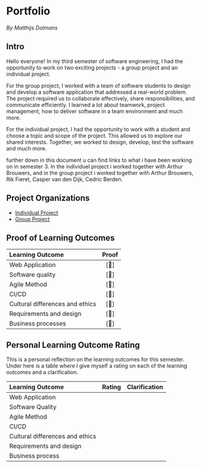 # Portfolio
*By Matthijs Dolmans*

## Intro
Hello everyone! In my third semester of software engineering, I had the opportunity to work on two exciting projects - a group project and an individual project.

For the group project, I worked with a team of software students to design and develop a software application that addressed a real-world problem. The project required us to collaborate effectively, share responsibilities, and communicate efficiently. I learned a lot about teamwork, project management, how to deliver software in a team environment and much more.

For the individual project, I had the opportunity to work with a student and choose a topic and scope of the project. This allowed us to explore our shared interests. Together, we worked to design, develop, test the software and much more.

further down in this document u can find links to what i have been working on in semester 3. In the individuel project i worked together with Arthur Brouwers, and in the group project i worked together with Arthur Brouwers, Rik Fieret, Casper van den Dijk, Cedric Berden.

## Project Organizations
- [Individual Project](https://github.com/IPS3-DB04-Teun-Mos-Lukas-Jansen)
- [Group Project](https://github.com/Modus-1)

## Proof of Learning Outcomes
| Learning Outcome | Proof |
|:-----------------|:-----:|
|Web Application| [🔗]
|Software quality| [🔗]
|Agile Method| [🔗]
|CI/CD| [🔗]
|Cultural differences and ethics| [🔗]
|Requirements and design| [🔗]
|Business processes| [🔗]

## Personal Learning Outcome Rating
This is a personal  reflection on the learning outcomes for this semester.
Under here is a table where I give myself a rating on each of the learning outcomes and a clarification.

|Learning Outcome|Rating|Clarification|
|:---------------|:-----|:--------|
|Web Application| <br/>|
|Software Quality|<br/> |
|Agile Method|
|CI/CD|
|Cultural differences and ethics||
|Requirements and design||
|Business process||
